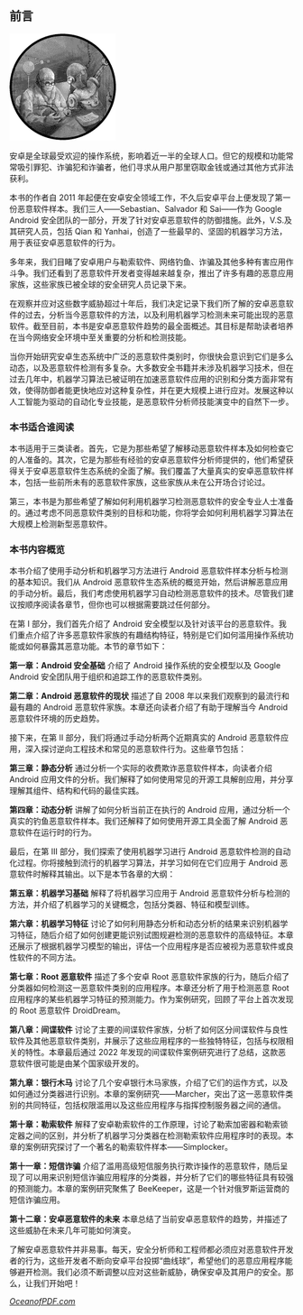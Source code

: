 ## 前言

![Image](img/common.jpg)

安卓是全球最受欢迎的操作系统，影响着近一半的全球人口。但它的规模和功能常常吸引罪犯、诈骗犯和诈骗者，他们寻求从用户那里窃取金钱或通过其他方式非法获利。

本书的作者自 2011 年起便在安卓安全领域工作，不久后安卓平台上便发现了第一份恶意软件样本。我们三人——Sebastian、Salvador 和 Sai——作为 Google Android 安全团队的一部分，开发了针对安卓恶意软件的防御措施。此外，V.S.及其研究人员，包括 Qian 和 Yanhai，创造了一些最早的、坚固的机器学习方法，用于表征安卓恶意软件的行为。

多年来，我们目睹了安卓用户与勒索软件、网络钓鱼、诈骗及其他多种有害应用作斗争。我们还看到了恶意软件开发者变得越来越复杂，推出了许多有趣的恶意应用家族，这些家族已被全球的安全研究人员记录下来。

在观察并应对这些数字威胁超过十年后，我们决定记录下我们所了解的安卓恶意软件的过去，分析当今恶意软件的方法，以及利用机器学习检测未来可能出现的恶意软件。截至目前，本书是安卓恶意软件趋势的最全面概述。其目标是帮助读者培养在当今网络安全环境中至关重要的分析和检测技能。

当你开始研究安卓生态系统中广泛的恶意软件类别时，你很快会意识到它们是多么动态，以及恶意软件检测有多复杂。大多数安全书籍并未涉及机器学习技术，但在过去几年中，机器学习算法已被证明在加速恶意软件应用的识别和分类方面非常有效，使得防御者能更快地应对这种复杂性，并在更大规模上进行应对。发展这种以人工智能为驱动的自动化专业技能，是恶意软件分析师技能演变中的自然下一步。

### 本书适合谁阅读

本书适用于三类读者。首先，它是为那些希望了解移动恶意软件样本及如何检查它的人准备的。其次，它是为那些有经验的安卓恶意软件分析师提供的，他们希望获得关于安卓恶意软件生态系统的全面了解。我们覆盖了大量真实的安卓恶意软件样本，包括一些前所未有的恶意软件家族，这些家族从未在公开场合讨论过。

第三，本书是为那些希望了解如何利用机器学习检测恶意软件的安全专业人士准备的。通过考虑不同恶意软件类别的目标和功能，你将学会如何利用机器学习算法在大规模上检测新型恶意软件。

### 本书内容概览

本书介绍了使用手动分析和机器学习方法进行 Android 恶意软件样本分析与检测的基本知识。我们从 Android 恶意软件生态系统的概览开始，然后讲解恶意应用的手动分析。最后，我们考虑使用机器学习自动检测恶意软件的技术。尽管我们建议按顺序阅读各章节，但你也可以根据需要跳过任何部分。

在第 I 部分，我们首先介绍了 Android 安全模型以及针对该平台的恶意软件。我们重点介绍了许多恶意软件家族的有趣结构特征，特别是它们如何滥用操作系统功能或如何暴露其恶意功能。本节的章节如下：

**第一章：Android 安全基础** 介绍了 Android 操作系统的安全模型以及 Google Android 安全团队用于组织和追踪工作的恶意软件类别。

**第二章：Android 恶意软件的现状** 描述了自 2008 年以来我们观察到的最流行和最有趣的 Android 恶意软件家族。本章还向读者介绍了有助于理解当今 Android 恶意软件环境的历史趋势。

接下来，在第 II 部分，我们将通过手动分析两个近期真实的 Android 恶意软件应用，深入探讨逆向工程技术和常见的恶意软件行为。这些章节包括：

**第三章：静态分析** 通过分析一个实际的收费欺诈恶意软件样本，向读者介绍 Android 应用文件的分析。我们解释了如何使用常见的开源工具解剖应用，并分享理解其组件、结构和代码的最佳实践。

**第四章：动态分析** 讲解了如何分析当前正在执行的 Android 应用，通过分析一个真实的钓鱼恶意软件样本。我们还解释了如何使用开源工具全面了解 Android 恶意软件在运行时的行为。

最后，在第 III 部分，我们探索了使用机器学习进行 Android 恶意软件检测的自动化过程。你将接触到流行的机器学习算法，并学习如何在它们应用于 Android 恶意软件时解释其输出。以下是本节各章的大纲：

**第五章：机器学习基础** 解释了将机器学习应用于 Android 恶意软件分析与检测的方法，并介绍了机器学习的关键概念，包括分类器、特征和模型训练。

**第六章：机器学习特征** 讨论了如何利用静态分析和动态分析的结果来识别机器学习特征，随后介绍了如何创建更能识别试图规避检测的恶意软件的高级特征。本章还展示了根据机器学习模型的输出，评估一个应用程序是否应被视为恶意软件或良性软件的不同方法。

**第七章：Root 恶意软件** 描述了多个安卓 Root 恶意软件家族的行为，随后介绍了分类器如何检测这一恶意软件类别的应用程序。本章还分析了用于检测恶意 Root 应用程序的某些机器学习特征的预测能力。作为案例研究，回顾了平台上首次发现的 Root 恶意软件 DroidDream。

**第八章：间谍软件** 讨论了主要的间谍软件家族，分析了如何区分间谍软件与良性软件及其他恶意软件类别，并展示了这些应用程序的一些独特特征，包括与权限相关的特性。本章最后通过 2022 年发现的间谍软件案例研究进行了总结，这款恶意软件很可能是由某个国家级开发的。

**第九章：银行木马** 讨论了几个安卓银行木马家族，介绍了它们的运作方式，以及如何通过分类器进行识别。本章的案例研究——Marcher，突出了这一恶意软件类别的共同特征，包括权限滥用以及这些应用程序与指挥控制服务器之间的通信。

**第十章：勒索软件** 解释了安卓勒索软件的工作原理，讨论了勒索加密器和勒索锁定器之间的区别，并分析了机器学习分类器在检测勒索软件应用程序时的表现。本章的案例研究探讨了一个著名的勒索软件样本——Simplocker。

**第十一章：短信诈骗** 介绍了滥用高级短信服务执行欺诈操作的恶意软件，随后呈现了可以用来识别短信诈骗应用程序的分类器，并分析了它们的哪些特征具有较强的预测能力。本章的案例研究聚焦了 BeeKeeper，这是一个针对俄罗斯运营商的短信诈骗应用。

**第十二章：安卓恶意软件的未来** 本章总结了当前安卓恶意软件的趋势，并描述了这些威胁在未来几年可能如何演变。

了解安卓恶意软件并非易事。每天，安全分析师和工程师都必须应对恶意软件开发者的行为，这些开发者不断向安卓平台投掷“曲线球”，希望他们的恶意应用程序能够避开检测。我们必须不断调整以应对这些新威胁，确保安卓及其用户的安全。那么，让我们开始吧！

[*OceanofPDF.com*](https://oceanofpdf.com)
